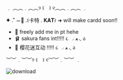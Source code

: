 
﹒ ︵︵﹒︵︵୨ ꒰ㅤ꒱ ୧︵︵﹒︵︵ ﹒

✦ .˚ ꕀ🍓 .꒰卡特 . 𝐊𝐀𝐓꒱
➜ will make cardd soon!!
- 💬 freely add me in pt hehe
- 🩰 sakura fans int!!!!! ૮ ◞ ﻌ ◟ ა
- 🍨 
  樱花迷互动 !!!!! ૮ ◞ ﻌ ◟ ა

 
︶︶﹒︶︶୨ ꒰ㅤ꒱ ୧︶︶﹒︶︶ ﹒

![download](https://github.com/user-attachments/assets/66f95255-2d70-4858-8cfa-b89c02144f4d)
